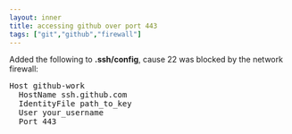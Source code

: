 ```yaml
---
layout: inner
title: accessing github over port 443
tags: ["git","github","firewall"]
---
```

Added the following to <b>.ssh/config</b>, cause 22 was blocked by the network firewall:
<pre>
Host github-work
  HostName ssh.github.com
  IdentityFile path_to_key
  User your_username
  Port 443
</pre>
